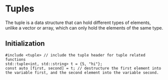 # Tuples

The tuple is a data structure that can hold different types of elements, unlike a vector or array, which can only hold the elements of the same type.

## Initialization

```cpp,editable
#include <tuple> // include the tuple header for tuple related functions
std::tuple<int, std::string> t = {5, "hi"};
const auto [first, second] = t; // destructure the first element into the variable first, and the second element into the variable second.
```
